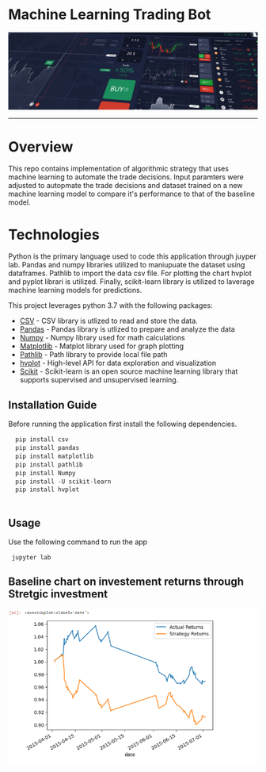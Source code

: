 # Machine Learning Trading Bot

![Challenge](Challenge-image.png)


-----------
# Overview

This repo contains implementation of algorithmic strategy that uses machine learning to automate the trade decisions. Input paramters were adjusted to autopmate the trade decisions and dataset trained on a new machine learning model to compare it's performance to that of the baseline model.  


# Technologies

Python is the primary language used to code this application through juyper lab. Pandas and numpy libraries utilized to maniupuate the dataset using dataframes. Pathlib to import the data csv file. For plotting the chart hvplot and pyplot librari is utilized. Finally, scikit-learn library is utilized to laverage machine learning models for predictions. 

This project leverages python 3.7 with the following packages:

* [CSV](https://docs.python.org/3/library/csv.html) - CSV library is utlized to read and store the data.
* [Pandas](https://github.com/pandas-dev/pandas) - Pandas library is utlized to prepare and analyze the data
* [Numpy](https://numpy.org/doc/stable/user/whatisnumpy.html) - Numpy library used for math calculations
* [Matplotlib](https://matplotlib.org/stable/index.html) -  Matplot library used for graph plotting
* [Pathlib](https://docs.python.org/3/library/pathlib.html) - Path library to provide local file path
* [hvplot](https://hvplot.holoviz.org/) - High-level API for data exploration and visualization 
* [Scikit](https://scikit-learn.org/stable/install.html) - Scikit-learn is an open source machine learning library that supports supervised and unsupervised learning.


## Installation Guide


Before running the application first install the following dependencies.

```python
  pip install csv
  pip install pandas
  pip install matplotlib
  pip install pathlib
  pip install Numpy
  pip install -U scikit-learn
  pip install hvplot
  
```


## Usage

Use the following command to run the app

```git to the directory and type
 jupyter lab
```

## Baseline chart on investement returns through Stretgic investment


![Finanl Planning](baseline.png)








